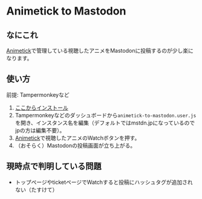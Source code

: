 # Animetick to Mastodon
## なにこれ
[Animetick](http://animetick.net/)で管理している視聴したアニメをMastodonに投稿するのが少し楽になります。

## 使い方
前提: Tampermonkeyなど

1. [ここからインストール](https://github.com/theoria24/animetick-to-mastodon/raw/master/animetick-to-mastodon.user.js)
1. Tampermonkeyなどのダッシュボードから```animetick-to-mastodon.user.js```を開き、インスタンス名を編集（デフォルトではmstdn.jpになっているのでjpの方は編集不要）。
1. [Animetick](http://animetick.net/)で視聴したアニメのWatchボタンを押す。
1. （おそらく）Mastodonの投稿画面が立ち上がる。

## 現時点で判明している問題
- トップページやticketページでWatchすると投稿にハッシュタグが追加されない（たすけて）
